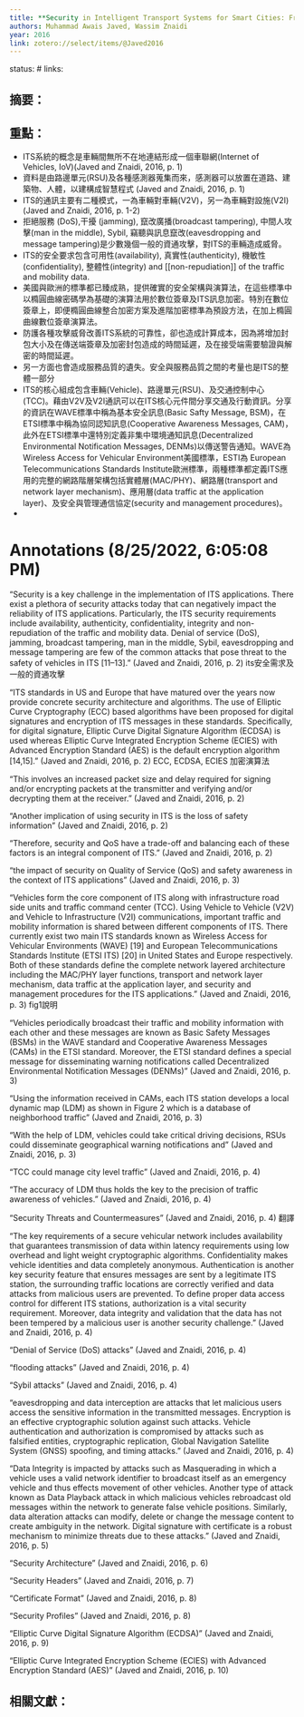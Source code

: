 ```yaml
---
title: **Security in Intelligent Transport Systems for Smart Cities: From Theory to Practice**
authors: Muhammad Awais Javed, Wassim Znaidi
year: 2016
link: zotero://select/items/@Javed2016
---
```

status: #
links:

## 摘要：

## 重點：

* ITS系統的概念是車輛間無所不在地連結形成一個車聯網(Internet of Vehicles, IoV)(Javed and Znaidi, 2016, p. 1) 
* 資料是由路邊單元(RSU)及各種感測器蒐集而來，感測器可以放置在道路、建築物、人體，以建構成智慧程式 (Javed and Znaidi, 2016, p. 1) 
* ITS的通訊主要有二種模式，一為車輛對車輛(V2V)，另一為車輛對設施(V2I) (Javed and Znaidi, 2016, p. 1-2) 
* 拒絕服務 (DoS),干擾 (jamming), 竄改廣播(broadcast tampering), 中間人攻擊(man in the middle), Sybil, 竊聽與訊息竄改(eavesdropping and message tampering)是少數幾個一般的資通攻擊，對ITS的車輛造成威脅。
* ITS的安全要求包含可用性(availability), 真實性(authenticity), 機敏性(confidentiality), 整體性(integrity) and [[non-repudiation]] of the traffic and mobility data. 
* 美國與歐洲的標準都已臻成熟，提供確實的安全架構與演算法，在這些標準中以橢圓曲線密碼學為基礎的演算法用於數位簽章及ITS訊息加密。特別在數位簽章上，即便橢圓曲線整合加密方案及進階加密標準為預設方法，在加上橢圓曲線數位簽章演算法。
* 防護各種攻擊威脅改善ITS系統的可靠性，卻也造成計算成本，因為將增加封包大小及在傳送端簽章及加密封包造成的時間延遲，及在接受端需要驗證與解密的時間延遲。
* 另一方面也會造成服務品質的遺失。安全與服務品質之間的考量也是ITS的整體一部分
* ITS的核心組成包含車輛(Vehicle)、路邊單元(RSU)、及交通控制中心(TCC)。藉由V2V及V2I通訊可以在ITS核心元件間分享交通及行動資訊。分享的資訊在WAVE標準中稱為基本安全訊息(Basic Safty Message, BSM)，在ETSI標準中稱為協同認知訊息(Cooperative Awareness Messages, CAM)，此外在ETSI標準中還特別定義非集中環境通知訊息(Decentralized Environmental Notification Messages, DENMs)以傳送警告通知。WAVE為Wireless Access for Vehicular Environment美國標準，ESTI為 European Telecommunications Standards Institute歐洲標準，兩種標準都定義ITS應用的完整的網路階層架構包括實體層(MAC/PHY)、網路層(transport and network layer mechanism)、應用層(data traffic at the application layer)、及安全與管理通信協定(security and management procedures)。
* 

<h1>Annotations
 (8/25/2022, 6:05:08 PM)</h1> 
 
“Security is a key challenge in the implementation of ITS applications. There exist a plethora of security attacks today that can negatively impact the reliability of ITS applications. Particularly, the ITS security requirements include availability, authenticity, confidentiality, integrity and non-repudiation of the traffic and mobility data. Denial of service (DoS), jamming, broadcast tampering, man in the middle, Sybil, eavesdropping and message tampering are few of the common attacks that pose threat to the safety of vehicles in ITS [11–13].” (Javed and Znaidi, 2016, p. 2) its安全需求及一般的資通攻擊 

“ITS standards in US and Europe that have matured over the years now provide concrete security architecture and algorithms. The use of Elliptic Curve Cryptography (ECC) based algorithms have been proposed for digital signatures and encryption of ITS messages in these standards. Specifically, for digital signature, Elliptic Curve Digital Signature Algorithm (ECDSA) is used whereas Elliptic Curve Integrated Encryption Scheme (ECIES) with Advanced Encryption Standard (AES) is the default encryption algorithm [14,15].” (Javed and Znaidi, 2016, p. 2) ECC, ECDSA, ECIES 加密演算法 

“This involves an increased packet size and delay required for signing and/or encrypting packets at the transmitter and verifying and/or decrypting them at the receiver.” (Javed and Znaidi, 2016, p. 2) 

“Another implication of using security in ITS is the loss of safety information” (Javed and Znaidi, 2016, p. 2) 

“Therefore, security and QoS have a trade-off and balancing each of these factors is an integral component of ITS.” (Javed and Znaidi, 2016, p. 2) 

“the impact of security on Quality of Service (QoS) and safety awareness in the context of ITS applications” (Javed and Znaidi, 2016, p. 3) 

“Vehicles form the core component of ITS along with infrastructure road side units and traffic command center (TCC). Using Vehicle to Vehicle (V2V) and Vehicle to Infrastructure (V2I) communications, important traffic and mobility information is shared between different components of ITS. There currently exist two main ITS standards known as Wireless Access for Vehicular Environments (WAVE) [19] and European Telecommunications Standards Institute (ETSI ITS) [20] in United States and Europe respectively. Both of these standards define the complete network layered architecture including the MAC/PHY layer functions, transport and network layer mechanism, data traffic at the application layer, and security and management procedures for the ITS applications.” (Javed and Znaidi, 2016, p. 3) fig1說明 

“Vehicles periodically broadcast their traffic and mobility information with each other and these messages are known as Basic Safety Messages (BSMs) in the WAVE standard and Cooperative Awareness Messages (CAMs) in the ETSI standard. Moreover, the ETSI standard defines a special message for disseminating warning notifications called Decentralized Environmental Notification Messages (DENMs)” (Javed and Znaidi, 2016, p. 3) 

“Using the information received in CAMs, each ITS station develops a local dynamic map (LDM) as shown in Figure 2 which is a database of neighborhood traffic” (Javed and Znaidi, 2016, p. 3) 

“With the help of LDM, vehicles could take critical driving decisions, RSUs could disseminate geographical warning notifications and” (Javed and Znaidi, 2016, p. 3) 

“TCC could manage city level traffic” (Javed and Znaidi, 2016, p. 4) 

“The accuracy of LDM thus holds the key to the precision of traffic awareness of vehicles.” (Javed and Znaidi, 2016, p. 4) 

“Security Threats and Countermeasures” (Javed and Znaidi, 2016, p. 4) 翻譯 

“The key requirements of a secure vehicular network includes availability that guarantees transmission of data within latency requirements using low overhead and light weight cryptographic algorithms. Confidentiality makes vehicle identities and data completely anonymous. Authentication is another key security feature that ensures messages are sent by a legitimate ITS station, the surrounding traffic locations are correctly verified and data attacks from malicious users are prevented. To define proper data access control for different ITS stations, authorization is a vital security requirement. Moreover, data integrity and validation that the data has not been tempered by a malicious user is another security challenge.” (Javed and Znaidi, 2016, p. 4) 

“Denial of Service (DoS) attacks” (Javed and Znaidi, 2016, p. 4) 

“flooding attacks” (Javed and Znaidi, 2016, p. 4) 

“Sybil attacks” (Javed and Znaidi, 2016, p. 4) 

“eavesdropping and data interception are attacks that let malicious users access the sensitive information in the transmitted messages. Encryption is an effective cryptographic solution against such attacks. Vehicle authentication and authorization is compromised by attacks such as falsified entities, cryptographic replication, Global Navigation Satellite System (GNSS) spoofing, and timing attacks.” (Javed and Znaidi, 2016, p. 4) 

“Data Integrity is impacted by attacks such as Masquerading in which a vehicle uses a valid network identifier to broadcast itself as an emergency vehicle and thus effects movement of other vehicles. Another type of attack known as Data Playback attack in which malicious vehicles rebroadcast old messages within the network to generate false vehicle positions. Similarly, data alteration attacks can modify, delete or change the message content to create ambiguity in the network. Digital signature with certificate is a robust mechanism to minimize threats due to these attacks.” (Javed and Znaidi, 2016, p. 5) 

“Security Architecture” (Javed and Znaidi, 2016, p. 6) 

“Security Headers” (Javed and Znaidi, 2016, p. 7) 

“Certificate Format” (Javed and Znaidi, 2016, p. 8) 

“Security Profiles” (Javed and Znaidi, 2016, p. 8) 

“Elliptic Curve Digital Signature Algorithm (ECDSA)” (Javed and Znaidi, 2016, p. 9) 

“Elliptic Curve Integrated Encryption Scheme (ECIES) with Advanced Encryption Standard (AES)” (Javed and Znaidi, 2016, p. 10)

## 相關文獻：



